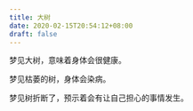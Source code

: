 ```yaml
---
title: 大树
date: 2020-02-15T20:54:12+08:00
draft: false
---
```


梦见大树，意味着身体会很健康。



梦见枯萎的树，身体会染病。



梦见树折断了，预示着会有让自己担心的事情发生。

